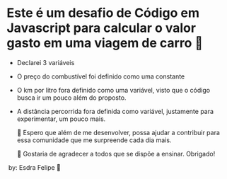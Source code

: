 #	Este é um desafio de Código em Javascript para calcular o valor gasto em uma viagem de carro :car:

* Declarei 3 variáveis 

* O preço do combustível foi definido como uma constante

* O km por litro fora definido como uma variável, visto que o código busca ir um pouco além do proposto.

* A distância percorrida fora definida como variável, justamente para experimentar, um pouco mais.

  

  :call_me_hand:   Espero que além de me desenvolver, possa ajudar a contribuir para essa comunidade que me surpreende cada dia mais.

  :tada:   Gostaria de agradecer a todos que se dispõe a ensinar. Obrigado!

​        by: Esdra Felipe :man_dancing: